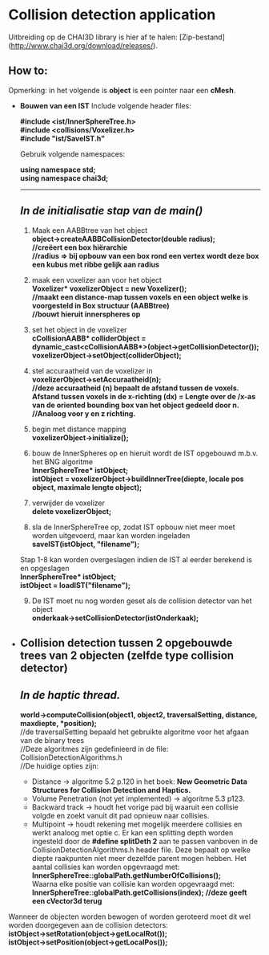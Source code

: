 # Collision detection application
Uitbreiding op de CHAI3D library is hier af te halen: [Zip-bestand] (http://www.chai3d.org/download/releases/).
## How to:
Opmerking: in het volgende is **object** is een pointer naar een **cMesh**.
- **Bouwen van een IST**
  Include volgende header files:

  **#include <ist/InnerSphereTree.h>**  
  **#include <collisions/Voxelizer.h>**  
  **#include "ist/SaveIST.h"**  

  Gebruik volgende namespaces:

  **using namespace std;  
  using namespace chai3d;**  

  ---
  **_In de initialisatie stap van de main()_**  
  ---

  1. Maak een AABBtree van het object  
    **object->createAABBCollisionDetector(double radius);**  
    **//creëert een box hiërarchie**  
    **//radius => bij opbouw van een box rond een vertex wordt deze box een kubus met ribbe gelijk aan radius**  

  2. maak een voxelizer aan voor het object  
    **Voxelizer\* voxelizerObject = new Voxelizer();**  
    **//maakt een distance-map tussen voxels en een object welke is voorgesteld in Box structuur (AABBtree)**  
    **//bouwt hieruit innerspheres op**  

  3. set het object in de voxelizer  
    **cCollisionAABB\* colliderObject = dynamic_cast<cCollisionAABB\*>(object->getCollisionDetector());**  
    **voxelizerObject->setObject(colliderObject);**  

  4. stel accuraatheid van de voxelizer in  
    **voxelizerObject->setAccuraatheid(n);**  
    **//deze accuraatheid (n) bepaalt de afstand tussen de voxels. Afstand tussen voxels in de x-richting (dx) = Lengte over de /x-as van de oriented bounding box van het object gedeeld door n.**  
    **//Analoog voor y en z richting.**  

  5. begin met distance mapping  
    **voxelizerObject->initialize();**  

  6. bouw de InnerSpheres op en hieruit wordt de IST opgebouwd m.b.v. het BNG algoritme  
    **InnerSphereTree\* istObject;**  
    **istObject = voxelizerObject->buildInnerTree(diepte, locale pos object, maximale lengte object);**  

  7. verwijder de voxelizer  
    **delete voxelizerObject;**  

  8. sla de InnerSphereTree op, zodat IST opbouw niet meer moet worden uitgevoerd, maar kan worden ingeladen  
    **saveIST(istObject, "filename");**  

  Stap 1-8 kan worden overgeslagen indien de IST al eerder berekend is en opgeslagen  
  **InnerSphereTree\* istObject;**  
  **istObject = loadIST("filename");**  

  9. De IST moet nu nog worden geset als de collision detector van het object  
    **onderkaak->setCollisionDetector(istOnderkaak);**  

- **Collision detection tussen 2 opgebouwde trees van 2 objecten (zelfde type collision detector)**
  ---
  **_In de haptic thread._**  
  ---
  
  **world->computeCollision(object1, object2, traversalSetting, distance, maxdiepte, \*position);**  
  //de traversalSetting bepaald het gebruikte algoritme voor het afgaan van de binary trees  
  //Deze algoritmes zijn gedefinieerd in de file: CollisionDetectionAlgorithms.h  
  //De huidige opties zijn:  
    * Distance -> algoritme 5.2 p.120 in het boek: __New Geometric Data Structures for Collision Detection and Haptics.__  
    * Volume Penetration (not yet implemented) -> algoritme 5.3 p123.  
    * Backward track -> houdt het vorige pad bij waaruit een collisie volgde en zoekt vanuit dit pad opnieuw naar collisies.  
    * Multipoint -> houdt rekening met mogelijk meerdere collisies en werkt analoog met optie c. Er kan een splitting depth worden ingesteld door de **#define splitDeth 2** aan te passen vanboven in de CollisionDetectionAlgorithms.h header file. Deze bepaalt op welke diepte raakpunten niet meer dezelfde parent mogen hebben. Het aantal collisies kan worden opgevraagd met:  
      **InnerSphereTree::globalPath.getNumberOfCollisions();**  
      Waarna elke positie van collisie kan worden opgevraagd met:  
        **InnerSphereTree::globalPath.getCollisions(index);  //deze geeft een cVector3d terug**  

Wanneer de objecten worden bewogen of worden geroteerd moet dit wel worden doorgegeven aan de collision detectors:  
**istObject->setRotation(object->getLocalRot());  
istObject->setPosition(object->getLocalPos());**  


  

